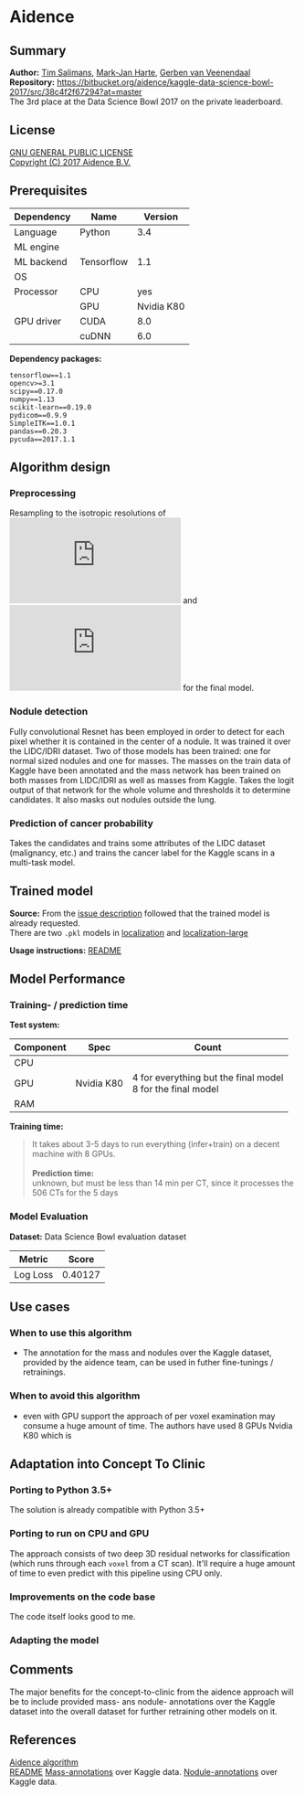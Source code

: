 # Aidence

## Summary
**Author:** [Tim Salimans](https://www.kaggle.com/timsalimans), [Mark-Jan Harte](https://www.kaggle.com/markjan), [Gerben van Veenendaal](https://www.kaggle.com/gerbenvv)  </br>
**Repository:**  https://bitbucket.org/aidence/kaggle-data-science-bowl-2017/src/38c4f2f67294?at=master   </br>
The 3rd place at the Data Science Bowl 2017 on the private leaderboard.

## License 
[GNU GENERAL PUBLIC LICENSE](https://bitbucket.org/aidence/kaggle-data-science-bowl-2017/src/38c4f2f67294c17f833e56379cc493ecfe48304a/COPYING.txt?at=master&fileviewer=file-view-default)  
[Copyright (C) 2017 Aidence B.V.](https://bitbucket.org/aidence/kaggle-data-science-bowl-2017/src/38c4f2f67294?at=master)  


## Prerequisites

| Dependency |   Name   | Version  |
|------------|----------|----------|
| Language   | Python   | 3.4      |
| ML engine  |          |          |
| ML backend | Tensorflow | 1.1    |
| OS         |          |          |
| Processor  | CPU      | yes      |
|            | GPU      | Nvidia K80 |
| GPU driver | CUDA     | 8.0      |
|            | cuDNN    | 6.0      |


**Dependency packages:**
```
tensorflow==1.1
opencv>=3.1
scipy==0.17.0
numpy==1.13
scikit-learn==0.19.0
pydicom==0.9.9
SimpleITK==1.0.1
pandas==0.20.3
pycuda==2017.1.1
```


## Algorithm design


### Preprocessing
Resampling to the isotropic resolutions of ![equation](http://latex.codecogs.com/gif.latex?%5Cdpi%7B80%7D%202.5%5Ctimes0.512%5Ctimes0.512%20mm%5E3/px%5E3) and ![equation](http://latex.codecogs.com/gif.latex?%5Cdpi%7B80%7D%201.25%5Ctimes0.5%5Ctimes0.5%20mm%5E3/px%5E3) for the final model.

### Nodule detection
Fully convolutional Resnet has been employed in order to detect for each pixel whether it is contained in the center of a nodule. It was trained it over the LIDC/IDRI dataset. Two of those models has been trained: one for normal sized nodules and one for masses. The masses on the train data of Kaggle have been annotated and the mass network has been trained on both masses from LIDC/IDRI as well as masses from Kaggle. Takes the logit output of that network for the whole volume and thresholds it to determine candidates. It also masks out nodules outside the lung.

### Prediction of cancer probability
Takes the candidates and trains some attributes of the LIDC dataset (malignancy, etc.) and trains the cancer label for the Kaggle scans in a multi-task model.

## Trained model

**Source:** From the [issue description](https://github.com/concept-to-clinic/concept-to-clinic/issues/21) followed that the trained model is already requested.  </br>
There are two `.pkl` models in [localization](https://bitbucket.org/aidence/kaggle-data-science-bowl-2017/src/38c4f2f67294c17f833e56379cc493ecfe48304a/models-ours/localization/models/model-45000.pkl?at=master) and [localization-large](https://bitbucket.org/aidence/kaggle-data-science-bowl-2017/src/38c4f2f67294c17f833e56379cc493ecfe48304a/models-ours/localization-large/models/model-60000.pkl?at=master)

**Usage instructions:**  [README](https://bitbucket.org/aidence/kaggle-data-science-bowl-2017/src/38c4f2f67294c17f833e56379cc493ecfe48304a/run.txt?at=master&fileviewer=file-view-default)   </br>

## Model Performance

### Training- / prediction time

**Test system:**     </br>

| Component | Spec  | Count | 
|-----------|-------|-------|
| CPU       |       |       |
| GPU       | Nvidia K80 | 4 for everything but the final model <br/> 8 for the final model  |
| RAM       |       |       |


**Training time:** 
>It takes about 3-5 days to run everything (infer+train) on a decent machine with 8 GPUs. </br>  
**Prediction time:**  
unknown, but must be less than 14 min per CT, since it processes the 506 CTs for the 5 days </br>

### Model Evaluation

**Dataset:**  Data Science Bowl evaluation dataset </br>

| Metric   | Score |
|----------|-------|
| Log Loss | 0.40127 |

## Use cases


### When to use this algorithm

 - The annotation for the mass and nodules over the Kaggle dataset, provided by the aidence team, can be used in futher fine-tunings / retrainings.
 
### When to avoid this algorithm

 - even with GPU support the approach of per voxel examination may consume a huge amount of time. The authors have used 8 GPUs Nvidia K80 which is 
 
## Adaptation into Concept To Clinic

### Porting to Python 3.5+
The solution is already compatible with Python 3.5+

### Porting to run on CPU and GPU
The approach consists of two deep 3D residual networks for classification (which runs through each `voxel` from a CT scan). It'll require a huge amount of time to even predict with this pipeline using CPU only.

### Improvements on the code base
The code itself looks good to me.

### Adapting the model

## Comments
The major benefits for the concept-to-clinic from the aidence approach will be to include provided mass- ans nodule- annotations over the Kaggle dataset into the overall dataset for further retraining other models on it. 

## References
[Aidence algorithm](https://bitbucket.org/aidence/kaggle-data-science-bowl-2017/src/38c4f2f67294?at=master)  
[README](https://bitbucket.org/aidence/kaggle-data-science-bowl-2017/src/38c4f2f67294c17f833e56379cc493ecfe48304a/README.md?at=master)
[Mass-annotations](https://bitbucket.org/aidence/kaggle-data-science-bowl-2017/src/38c4f2f67294c17f833e56379cc493ecfe48304a/original-datasets/kaggle/mass-annotations.pkl?at=master) over Kaggle data.
[Nodule-annotations](https://bitbucket.org/aidence/kaggle-data-science-bowl-2017/src/38c4f2f67294c17f833e56379cc493ecfe48304a/original-datasets/kaggle/nodule-annotations.pkl?at=master) over Kaggle data.
